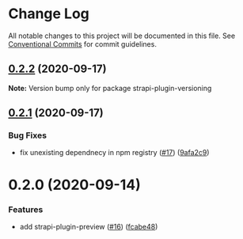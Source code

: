 # Change Log

All notable changes to this project will be documented in this file.
See [Conventional Commits](https://conventionalcommits.org) for commit guidelines.

## [0.2.2](https://github.com/VirtusLab/strapi-molecules/compare/strapi-plugin-versioning@0.2.1...strapi-plugin-versioning@0.2.2) (2020-09-17)

**Note:** Version bump only for package strapi-plugin-versioning





## [0.2.1](https://github.com/VirtusLab/strapi-molecules/compare/strapi-plugin-versioning@0.2.0...strapi-plugin-versioning@0.2.1) (2020-09-17)


### Bug Fixes

* fix unexisting dependnecy in npm registry ([#17](https://github.com/VirtusLab/strapi-molecules/issues/17)) ([9afa2c9](https://github.com/VirtusLab/strapi-molecules/commit/9afa2c97c52c9586e842ce54f2fda105b1fe274f))





# 0.2.0 (2020-09-14)


### Features

* add strapi-plugin-preview ([#16](https://github.com/VirtusLab/strapi-molecules/issues/16)) ([fcabe48](https://github.com/VirtusLab/strapi-molecules/commit/fcabe488004560ae8b7ac58087b33d7378445253))
